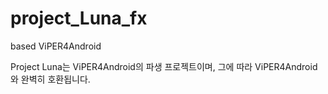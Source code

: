 # project_Luna_fx
based ViPER4Android

Project Luna는 ViPER4Android의 파생 프로젝트이며, 그에 따라 ViPER4Android와 완벽히 호환됩니다. 


